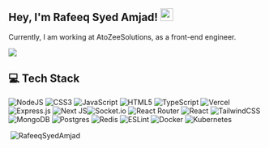 ## Hey,  I'm Rafeeq Syed Amjad! <img src="https://media.giphy.com/media/hvRJCLFzcasrR4ia7z/giphy.gif" width="25px">

Currently, I am working at AtoZeeSolutions, as a front-end engineer. 

[![](https://visitcount.itsvg.in/api?id=RafeeqSyedAmjad&icon=0&color=0)](https://visitcount.itsvg.in)
<!--
<p><img align="left" src="https://github-readme-stats.vercel.app/api/top-langs?username=RafeeqSyedAmjad&show_icons=true&locale=en&layout=compact" alt="RafeeqSyedAmjad" /></p>
-->

## 💻 Tech Stack

![NodeJS](https://img.shields.io/badge/node.js-6DA55F?style=for-the-badge&logo=node.js&logoColor=white) ![CSS3](https://img.shields.io/badge/css3-%231572B6.svg?style=for-the-badge&logo=css3&logoColor=white) ![JavaScript](https://img.shields.io/badge/javascript-%23323330.svg?style=for-the-badge&logo=javascript&logoColor=%23F7DF1E) ![HTML5](https://img.shields.io/badge/html5-%23E34F26.svg?style=for-the-badge&logo=html5&logoColor=white) ![TypeScript](https://img.shields.io/badge/typescript-%23007ACC.svg?style=for-the-badge&logo=typescript&logoColor=white) ![Vercel](https://img.shields.io/badge/vercel-%23000000.svg?style=for-the-badge&logo=vercel&logoColor=white)![Express.js](https://img.shields.io/badge/express.js-%23404d59.svg?style=for-the-badge&logo=express&logoColor=%2361DAFB) ![Next JS](https://img.shields.io/badge/Next-black?style=for-the-badge&logo=next.js&logoColor=white)![Socket.io](https://img.shields.io/badge/Socket.io-black?style=for-the-badge&logo=socket.io&badgeColor=010101) ![React Router](https://img.shields.io/badge/React_Router-CA4245?style=for-the-badge&logo=react-router&logoColor=white) ![React](https://img.shields.io/badge/react-%2320232a.svg?style=for-the-badge&logo=react&logoColor=%2361DAFB) ![TailwindCSS](https://img.shields.io/badge/tailwindcss-%2338B2AC.svg?style=for-the-badge&logo=tailwind-css&logoColor=white) ![MongoDB](https://img.shields.io/badge/MongoDB-%234ea94b.svg?style=for-the-badge&logo=mongodb&logoColor=white) ![Postgres](https://img.shields.io/badge/postgres-%23316192.svg?style=for-the-badge&logo=postgresql&logoColor=white) ![Redis](https://img.shields.io/badge/redis-%23DD0031.svg?style=for-the-badge&logo=redis&logoColor=white) ![ESLint](https://img.shields.io/badge/ESLint-4B3263?style=for-the-badge&logo=eslint&logoColor=white) ![Docker](https://img.shields.io/badge/docker-%230db7ed.svg?style=for-the-badge&logo=docker&logoColor=white) ![Kubernetes](https://img.shields.io/badge/kubernetes-%23326ce5.svg?style=for-the-badge&logo=kubernetes&logoColor=white)

<p>&nbsp;<img align="center" src="https://github-readme-stats.vercel.app/api?username=RafeeqSyedAmjad&hide=issues&count_private=true&show_icons=true&show=reviews&theme=calm" alt="RafeeqSyedAmjad" /></p>

<!--
[![Top Langs](https://github-readme-stats-two-silk.vercel.app/api/top-langs/?username=AbhishekkGautam&layout=compact&theme=calm&count_private=true)](https://github.com/AbhishekkGautam/github-readme-stats)
-->

<!--
### About Me 

👨‍💻&nbsp; I’m currently working on a social media app - Circle. <br/>
✌️&nbsp; I build web apps using ReactJS, Redux Toolkit, Firebase & Tailwind CSS.<br/>
🎯&nbsp; 2022 Goals: Get a frontend developer job (remote) and learn more about Typescript & DevOps.<br/>
⚡&nbsp; Fun fact: I prefer tea while coding & reading books.

## Experience
### Freelancer <br/>
```React | Gatsby | GraphQL | CMS```
- Worked on e-commerce web apps & landing pages.
- Delivered an e-commerce app from wire-framing to CI/CD integration in 6 days.

## Projects
[code prime - video library app](https://codeprime.netlify.app/)
- A responsive web app built with React & mock backend.
- Users can watch videos, like/dislike, take notes, manage playlists/watch later/history.
- Users can search for videos by keyword & filter them using tags.
- Used the JWT for authentication.

[circle - social media app](https://circle-social.netlify.app/)
- A responsive web app built with React, Redux Toolkit & Tailwind CSS.
- Users can create/edit/delete a post, also like/dislike, comment & bookmark the post.
- Users can see posts on the feed & filter them by trending, recent & oldest.
- Users can follow/unfollow, edit profile info, upvote/downvote comments, and login/signup.

[nextstore - e-commerce app](https://nextstore-beta.netlify.app/)
- A responsive web app built with React, mock backend & Razorpay checkout.
- Users can search & filter products by keyword, categories, brands, price, rating & cash on delivery.
- Users can add/remove products to/from wishlist & cart, update quantity, apply coupons & checkout.
- Featured products section, single product page & authentication using JWT.

[kool quiz - quiz app](https://koolquizz.netlify.app/)
- A responsive web app built with React, TypeScript & Firebase.
- Users can play a quiz that has MCQ-based questions, see the rules & final score with correct answers.
- Uses Firestore for database & Firebase Auth for email/password-based login/signup.

[moment ui](https://momentui.netlify.app/)
- A lightweight CSS framework for building fast and flexible interfaces using pre-defined style classes,
built with HTML, CSS & JavaScript.

## Accomplishments
<b>Blue Wallet - React Native app</b>
- Users can manage their monthly expenses with a detailed overview of any particular month.
- Got 3.5k+ downloads with a 4.2 average rating on the Google play store.

<b>Hacktoberfest - 2019 & 2020</b>

## Languages and Frameworks
`JavaScript` `ReactJS` `Redux Toolkit` `TypeScript` `Jest`

### Connect with me

- [Twitter][twitter]
- [LinkedIn][linkedin]
- [Instagram][instagram]

<br />

[website]: https://abhishekgautam.netlify.app
[twitter]: https://twitter.com/helloAbhishekk
[instagram]: https://instagram.com/abhishekgautam.ig
[linkedin]: https://www.linkedin.com/in/abhishek-gautam-54684a167/
-->
